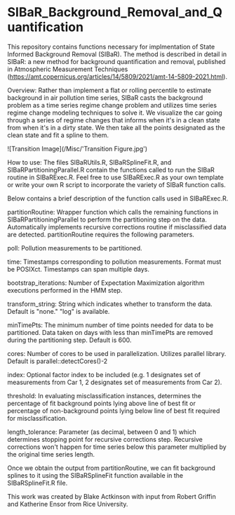 # SIBaR_Background_Removal_and_Quantification

This repository contains functions necessary for implmentation of State Informed Background Removal (SIBaR). The method is described in detail in SIBaR: a new method for background quantification and removal, published in Atmospheric Measurement Techniques (https://amt.copernicus.org/articles/14/5809/2021/amt-14-5809-2021.html).

Overview:
Rather than implement a flat or rolling percentile to estimate background in air pollution time series, SIBaR casts the background problem as a time series regime change problem and utilizes time series regime change modeling techniques to solve it. We visualize the car going
through a series of regime changes that informs when it's in a clean state from when it's in a dirty state. We then take all the points designated as the clean state and fit a spline to them.

![Transition Image](/Misc/'Transition Figure.jpg')

How to use:
The files SIBaRUtils.R, SIBaRSplineFit.R, and SIBaRPartitioningParallel.R contain the functions called to run the SIBaR routine in SIBaRExec.R. Feel free to use SIBaRExec.R as your own template or write your own R script to incorporate the variety of SIBaR
function calls.

Below contains a brief description of the function calls used in SIBaRExec.R.

partitionRoutine: Wrapper function which calls the remaining functions in SIBaRPartitioningParallel to perform the partitioning step on the data. Automatically implements recursive corrections routine if misclassified data are detected. partitionRoutine requires the following parameters.

poll: Pollution measurements to be partitioned.

time: Timestamps corresponding to pollution measurements. Format must be POSIXct. Timestamps can span multiple days.

bootstrap_iterations: Number of Expectation Maximization algorithm executions performed in the HMM step.

transform_string: String which indicates whether to transform the data. Default is "none." "log" is available.

minTimePts: The minimum number of time points needed for data to be partitioned. Data taken on days with less than minTimePts are
removed during the partitioning step. Default is 600.

cores: Number of cores to be used in parallelization. Utilizes parallel library. Default is parallel::detectCores()-2

index: Optional factor index to be included (e.g. 1 designates set of measurements from Car 1, 2 designates set of measurements from Car 2).

threshold: In evaluating misclassification instances, determines the percentage of fit background points lying above line of best fit or percentage of non-background points lying below line of best fit required for misclassification.

length_tolerance: Parameter (as decimal, between 0 and 1) which determines stopping point for recursive corrections step. Recursive corrections won't happen for time series below this parameter multiplied by the original time series length.

Once we obtain the output from partitionRoutine, we can fit background splines to it using the SIBaRSplineFit function available in the SIBaRSplineFit.R file.






This work was created by Blake Actkinson with input from Robert Griffin and Katherine Ensor from Rice University. 


